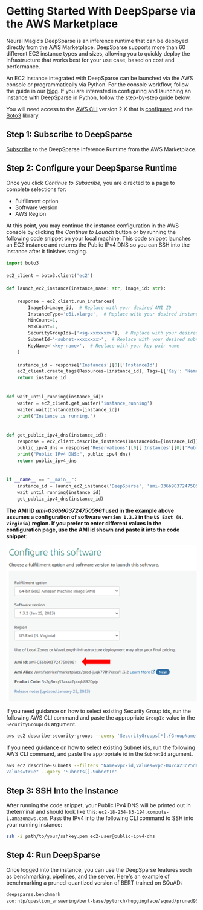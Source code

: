 <!--
Copyright (c) 2021 - present / Neuralmagic, Inc. All Rights Reserved.

Licensed under the Apache License, Version 2.0 (the "License");
you may not use this file except in compliance with the License.
You may obtain a copy of the License at

   http://www.apache.org/licenses/LICENSE-2.0

Unless required by applicable law or agreed to in writing,
software distributed under the License is distributed on an "AS IS" BASIS,
WITHOUT WARRANTIES OR CONDITIONS OF ANY KIND, either express or implied.
See the License for the specific language governing permissions and
limitations under the License.
-->

# **Getting Started With DeepSparse via the AWS Marketplace**

Neural Magic’s DeepSparse is an inference runtime that can be deployed directly from the AWS Marketplace. DeepSparse supports more than 60 different EC2 instance types and sizes, allowing you to quickly deploy the infrastructure that works best for your use case, based on cost and performance.

An EC2 instance integrated with DeepSparse can be launched via the AWS console or programmatically via Python. For the console workflow, follow the guide in our [blog](https://neuralmagic.com/blog/neural-magics-deepsparse-inference-runtime-now-available-in-the-aws-marketplace/). If you are interested in configuring and launching an instance with DeepSparse in Python, follow the step-by-step guide below. 

You will need access to the [AWS CLI](https://docs.aws.amazon.com/cli/latest/userguide/getting-started-install.html) version 2.X that is [configured](https://docs.aws.amazon.com/cli/latest/userguide/cli-configure-quickstart.html) and the [Boto3](https://github.com/boto/boto3) library.


## Step 1: Subscribe to DeepSparse
[Subscribe](https://aws.amazon.com/marketplace/pp/prodview-zx6s55xbdjgoa) to the DeepSparse Inference Runtime from the AWS Marketplace.


## Step 2: Configure your DeepSparse Runtime

Once you click *Continue to Subscribe*, you are directed to a page to complete selections for: 

- Fulfillment option 
- Software version 
- AWS Region


At this point, you may continue the instance configuration in the AWS console by clicking the *Continue to Launch* button or by running the following code snippet on your local machine. This code snippet launches an EC2 instance and returns the Public IPv4 DNS so you can SSH into the instance after it finishes staging. 

```python
import boto3

ec2_client = boto3.client('ec2')

def launch_ec2_instance(instance_name: str, image_id: str):

    response = ec2_client.run_instances(
        ImageId=image_id,  # Replace with your desired AMI ID
        InstanceType='c6i.xlarge',  # Replace with your desired instance type
        MinCount=1,
        MaxCount=1,
        SecurityGroupIds=['<sg-xxxxxxx>'],  # Replace with your desired security group ID(s)
        SubnetId='<subnet-xxxxxxxx>',  # Replace with your desired subnet ID
        KeyName='<key-name>',  # Replace with your key pair name
    )

    instance_id = response['Instances'][0]['InstanceId']
    ec2_client.create_tags(Resources=[instance_id], Tags=[{'Key': 'Name', 'Value': instance_name}])
    return instance_id
    
    
def wait_until_running(instance_id):
    waiter = ec2_client.get_waiter('instance_running')
    waiter.wait(InstanceIds=[instance_id])
    print("Instance is running.")


def get_public_ipv4_dns(instance_id):
    response = ec2_client.describe_instances(InstanceIds=[instance_id])
    public_ipv4_dns = response['Reservations'][0]['Instances'][0]['PublicDnsName']
    print("Public IPv4 DNS:", public_ipv4_dns)
    return public_ipv4_dns


if __name__ == "__main__":
    instance_id = launch_ec2_instance('DeepSparse', 'ami-036b9037247505961')
    wait_until_running(instance_id)
    get_public_ipv4_dns(instance_id)

```

**The AMI ID *ami-036b9037247505961* used in the example above assumes a configuration of software `version 1.3.2` in the `US East (N. Virginia)` region. If you prefer to enter different values in the configuration page, use the AMI id shown  and paste it into the code snippet**:

![Alt Text](./img/ami-pic.png)


If you need guidance on how to select existing Security Group ids, run the following AWS CLI command and paste the appropriate `GroupId` value in the `SecurityGroupIds` argument.

```bash
aws ec2 describe-security-groups --query 'SecurityGroups[*].{GroupName: GroupName, GroupId: GroupId, VpcId: VpcId}'
```
If you need guidance on how to select existing Subnet ids, run the following AWS CLI command, and paste the appropriate id in the `SubnetId` argument.

```bash
aws ec2 describe-subnets --filters "Name=vpc-id,Values=vpc-042da23c75d628d10" "Name=default-for-az,
Values=true" --query 'Subnets[].SubnetId'
```

## **Step 3: SSH Into the Instance**

After running the code snippet, your Public IPv4 DNS will be printed out in theterminal and should look like this: `ec2-18-234-83-194.compute-1.amazonaws.com`. Pass the IPv4 into the following CLI command to SSH into your running instance:

```bash
ssh -i path/to/your/sshkey.pem ec2-user@public-ipv4-dns
```

## **Step 4: Run DeepSparse**

Once logged into the instance, you can use the DeepSparse features such as benchmarking, pipelines, and the server. Here's an example of benchmarking a pruned-quantized version of BERT trained on SQuAD:

```bash
deepsparse.benchmark
zoo:nlp/question_answering/bert-base/pytorch/huggingface/squad/pruned95_obs_quant-none -i [64,128] -b 64 -nstreams 1 -s sync
```
